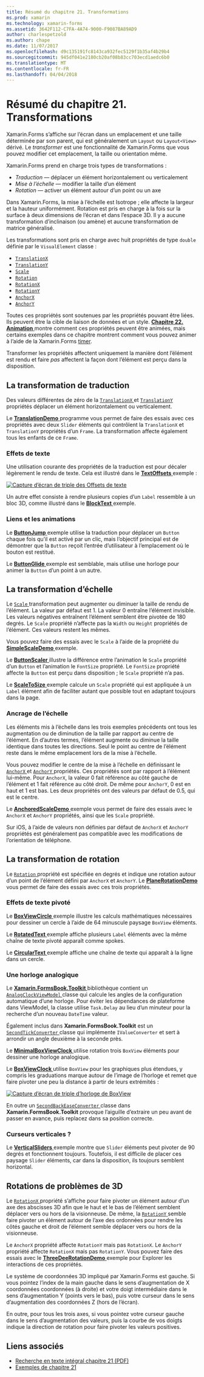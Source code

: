 ```yaml
---
title: Résumé du chapitre 21. Transformations
ms.prod: xamarin
ms.technology: xamarin-forms
ms.assetid: 3642F112-C7FA-4A74-9000-F9087BA89AD9
author: charlespetzold
ms.author: chape
ms.date: 11/07/2017
ms.openlocfilehash: d9c135191fc8143ca932fec5129f1b35af4b29b4
ms.sourcegitcommit: 945df041e2180cb20af08b83cc703ecd1aedc6b0
ms.translationtype: MT
ms.contentlocale: fr-FR
ms.lasthandoff: 04/04/2018
---
```

# <a name="summary-of-chapter-21-transforms"></a>Résumé du chapitre 21. Transformations

Xamarin.Forms s’affiche sur l’écran dans un emplacement et une taille déterminée par son parent, qui est généralement un `Layout` ou `Layout<View>` dérivé. Le *transformer* est une fonctionnalité de Xamarin.Forms que vous pouvez modifier cet emplacement, la taille ou orientation même.

Xamarin.Forms prend en charge trois types de transformations :

- *Traduction* &mdash; déplacer un élément horizontalement ou verticalement
- *Mise à l’échelle* &mdash; modifier la taille d’un élément
- *Rotation* &mdash; activer un élément autour d’un point ou un axe

Dans Xamarin.Forms, la mise à l’échelle est Isotrope ; elle affecte la largeur et la hauteur uniformément. Rotation est pris en charge à la fois sur la surface à deux dimensions de l’écran et dans l’espace 3D. Il y a aucune transformation d’inclinaison (ou amène) et aucune transformation de matrice généralisé.

Les transformations sont pris en charge avec huit propriétés de type `double` définie par le `VisualElement` classe :

- [`TranslationX`](https://developer.xamarin.com/api/property/Xamarin.Forms.VisualElement.TranslationX/)
- [`TranslationY`](https://developer.xamarin.com/api/property/Xamarin.Forms.VisualElement.TranslationY/)
- [`Scale`](https://developer.xamarin.com/api/property/Xamarin.Forms.VisualElement.Scale/)
- [`Rotation`](https://developer.xamarin.com/api/property/Xamarin.Forms.VisualElement.Rotation/)
- [`RotationX`](https://developer.xamarin.com/api/property/Xamarin.Forms.VisualElement.RotationX/)
- [`RotationY`](https://developer.xamarin.com/api/property/Xamarin.Forms.VisualElement.RotationY/)
- [`AnchorX`](https://developer.xamarin.com/api/property/Xamarin.Forms.VisualElement.AnchorX/)
- [`AnchorY`](https://developer.xamarin.com/api/property/Xamarin.Forms.VisualElement.AnchorY/)

Toutes ces propriétés sont soutenues par les propriétés pouvant être liées. Ils peuvent être la cible de liaison de données et un style. [**Chapitre 22. Animation** ](~/xamarin-forms/creating-mobile-apps-xamarin-forms/summaries/chapter22.md) montre comment ces propriétés peuvent être animées, mais certains exemples dans ce chapitre montrent comment vous pouvez animer à l’aide de la Xamarin.Forms [timer](~/xamarin-forms/platform/device.md#Device_StartTimer).

Transformer les propriétés affectent uniquement la manière dont l’élément est rendu et faire *pas* affectent la façon dont l’élément est perçu dans la disposition.

## <a name="the-translation-transform"></a>La transformation de traduction

Des valeurs différentes de zéro de la [ `TranslationX` ](https://developer.xamarin.com/api/property/Xamarin.Forms.VisualElement.TranslationX/) et [ `TranslationY` ](https://developer.xamarin.com/api/property/Xamarin.Forms.VisualElement.TranslationY/) propriétés déplacer un élément horizontalement ou verticalement.

Le [ **TranslationDemo** ](https://github.com/xamarin/xamarin-forms-book-samples/tree/master/Chapter21/TranslationDemo) programme vous permet de faire des essais avec ces propriétés avec deux `Slider` éléments qui contrôlent la `TranslationX` et `TranslationY` propriétés d’un `Frame`. La transformation affecte également tous les enfants de ce `Frame`.

### <a name="text-effects"></a>Effets de texte

Une utilisation courante des propriétés de la traduction est pour décaler légèrement le rendu de texte. Cela est illustré dans le [ **TextOffsets** ](https://github.com/xamarin/xamarin-forms-book-samples/tree/master/Chapter21/TextOffsets) exemple :

[![Capture d’écran de triple des Offsets de texte](images/ch21fg03-small.png "texte Offsets")](images/ch21fg03-large.png#lightbox "Offsets du texte")

Un autre effet consiste à rendre plusieurs copies d’un `Label` ressemble à un bloc 3D, comme illustré dans le [ **BlockText** ](https://github.com/xamarin/xamarin-forms-book-samples/tree/master/Chapter21/BlockText) exemple.

### <a name="jumps-and-animations"></a>Liens et les animations

Le [ **ButtonJump** ](https://github.com/xamarin/xamarin-forms-book-samples/tree/master/Chapter21/ButtonJump) exemple utilise la traduction pour déplacer un `Button` chaque fois qu’il est activé par un clic, mais l’objectif principal est de démontrer que la `Button` reçoit l’entrée d’utilisateur à l’emplacement où le bouton est restitué.

Le [ **ButtonGlide** ](https://github.com/xamarin/xamarin-forms-book-samples/tree/master/Chapter21/ButtonGlide) exemple est semblable, mais utilise une horloge pour animer la `Button` d’un point à un autre.

## <a name="the-scale-transform"></a>La transformation d’échelle

Le [ `Scale` ](https://developer.xamarin.com/api/property/Xamarin.Forms.VisualElement.Scale/) transformation peut augmenter ou diminuer la taille de rendu de l’élément. La valeur par défaut est 1. La valeur 0 entraîne l’élément invisible. Les valeurs négatives entraînent l’élément semblent être pivotée de 180 degrés. Le `Scale` propriété n’affecte pas la `Width` ou `Height` propriétés de l’élément. Ces valeurs restent les mêmes.

Vous pouvez faire des essais avec le `Scale` à l’aide de la propriété du [ **SimpleScaleDemo** ](https://github.com/xamarin/xamarin-forms-book-samples/tree/master/Chapter21/SimpleScaleDemo) exemple.

Le [ **ButtonScaler** ](https://github.com/xamarin/xamarin-forms-book-samples/tree/master/Chapter21/ButtonScaler) illustre la différence entre l’animation le `Scale` propriété d’un `Button` et l’animation le `FontSize` propriété. Le `FontSize` propriété affecte la `Button` est perçu dans disposition ; le `Scale` propriété n’a pas.

Le [ **ScaleToSize** ](https://github.com/xamarin/xamarin-forms-book-samples/tree/master/Chapter21/ScaleToSize) exemple calcule un `Scale` propriété qui est appliquée à un `Label` élément afin de faciliter autant que possible tout en adaptant toujours dans la page.

### <a name="anchoring-the-scale"></a>Ancrage de l’échelle

Les éléments mis à l’échelle dans les trois exemples précédents ont tous les augmentation ou de diminution de la taille par rapport au centre de l’élément. En d’autres termes, l’élément augmente ou diminue la taille identique dans toutes les directions. Seul le point au centre de l’élément reste dans le même emplacement lors de la mise à l’échelle.

Vous pouvez modifier le centre de la mise à l’échelle en définissant le [ `AnchorX` ](https://developer.xamarin.com/api/property/Xamarin.Forms.VisualElement.AnchorX/) et [ `AnchorY` ](https://developer.xamarin.com/api/property/Xamarin.Forms.VisualElement.AnchorY/) propriétés. Ces propriétés sont par rapport à l’élément lui-même. Pour `AnchorX`, la valeur 0 fait référence au côté gauche de l’élément et 1 fait référence au côté droit. De même pour `AnchorY`, 0 est en haut et 1 est bas. Les deux propriétés ont des valeurs par défaut de 0.5, qui est le centre.

Le [ **AnchoredScaleDemo** ](https://github.com/xamarin/xamarin-forms-book-samples/tree/master/Chapter21/AnchoredScaleDemo) exemple vous permet de faire des essais avec le `AnchorX` et `AnchorY` propriétés, ainsi que les `Scale` propriété.

Sur iOS, à l’aide de valeurs non définies par défaut de `AnchorX` et `AnchorY` propriétés est généralement pas compatible avec les modifications de l’orientation de téléphone.

## <a name="the-rotation-transform"></a>La transformation de rotation

Le [ `Rotation` ](https://developer.xamarin.com/api/property/Xamarin.Forms.VisualElement.Rotation/) propriété est spécifiée en degrés et indique une rotation autour d’un point de l’élément défini par `AnchorX` et `AnchorY`. Le [ **PlaneRotationDemo** ](https://github.com/xamarin/xamarin-forms-book-samples/tree/master/Chapter21/PlaneRotationDemo) vous permet de faire des essais avec ces trois propriétés.

### <a name="rotated-text-effects"></a>Effets de texte pivoté

Le [ **BoxViewCircle** ](https://github.com/xamarin/xamarin-forms-book-samples/tree/master/Chapter21/BoxViewCircle) exemple illustre les calculs mathématiques nécessaires pour dessiner un cercle à l’aide de 64 minuscule paysage `BoxView` éléments.

Le [ **RotatedText** ](https://github.com/xamarin/xamarin-forms-book-samples/tree/master/Chapter21/RotatedText) exemple affiche plusieurs `Label` éléments avec la même chaîne de texte pivoté apparaît comme spokes.

Le [ **CircularText** ](https://github.com/xamarin/xamarin-forms-book-samples/tree/master/Chapter21/CircularText) exemple affiche une chaîne de texte qui apparaît à la ligne dans un cercle.

### <a name="an-analog-clock"></a>Une horloge analogique

Le [ **Xamarin.FormsBook.Toolkit** ](https://github.com/xamarin/xamarin-forms-book-samples/tree/master/Libraries/Xamarin.FormsBook.Toolkit) bibliothèque contient un [ `AnalogClockViewModel` ](https://github.com/xamarin/xamarin-forms-book-samples/blob/master/Libraries/Xamarin.FormsBook.Toolkit/Xamarin.FormsBook.Toolkit/AnalogClockViewModel.cs) classe qui calcule les angles de la configuration automatique d’une horloge. Pour éviter les dépendances de plateforme dans ViewModel, la classe utilise `Task.Delay` au lieu d’un minuteur pour la recherche d’un nouveau `DateTime` valeur.

Également inclus dans **Xamarin.FormsBook.Toolkit** est un [ `SecondTickConverter` ](https://github.com/xamarin/xamarin-forms-book-samples/blob/master/Libraries/Xamarin.FormsBook.Toolkit/Xamarin.FormsBook.Toolkit/SecondTickConverter.cs) classe qui implémente `IValueConverter` et sert à arrondir un angle deuxième à la seconde près.

Le [ **MinimalBoxViewClock** ](https://github.com/xamarin/xamarin-forms-book-samples/tree/master/Chapter21/MinimalBoxViewClock) utilise rotation trois `BoxView` éléments pour dessiner une horloge analogique.

Le [ **BoxViewClock** ](https://github.com/xamarin/xamarin-forms-book-samples/tree/master/Chapter21/BoxViewClock) utilise `BoxView` pour les graphiques plus étendues, y compris les graduations marque autour de l’image de l’horloge et remet que faire pivoter une peu la distance à partir de leurs extrémités :

[![Capture d’écran de triple d’horloge de BoxView](images/ch21fg17-small.png "cadran analogique")](images/ch21fg17-large.png#lightbox "cadran analogique")

En outre un [ `SecondBackEaseConverter` ](https://github.com/xamarin/xamarin-forms-book-samples/blob/master/Libraries/Xamarin.FormsBook.Toolkit/Xamarin.FormsBook.Toolkit/SecondBackEaseConverter.cs) classe dans **Xamarin.FormsBook.Toolkit** provoque l’aiguille d’extraire un peu avant de passer en avance, puis replacez dans sa position correcte.

### <a name="vertical-sliders"></a>Curseurs verticales ?

Le [ **VerticalSliders** ](https://github.com/xamarin/xamarin-forms-book-samples/tree/master/Chapter21/VerticalSliders) exemple montre que `Slider` éléments peut pivoter de 90 degrés et fonctionnent toujours. Toutefois, il est difficile de placer ces paysage `Slider` éléments, car dans la disposition, ils toujours semblent horizontal.

## <a name="3d-ish-rotations"></a>Rotations de problèmes de 3D

Le [ `RotationX` ](https://developer.xamarin.com/api/property/Xamarin.Forms.VisualElement.RotationX/) propriété s’affiche pour faire pivoter un élément autour d’un axe des abscisses 3D afin que le haut et le bas de l’élément semblent déplacer vers ou hors de la visionneuse. De même, la [ `RotationY` ](https://developer.xamarin.com/api/property/Xamarin.Forms.VisualElement.RotationY/) semble faire pivoter un élément autour de l’axe des ordonnées pour rendre les côtés gauche et droit de l’élément semble déplacer vers ou hors de la visionneuse.

Le `AnchorX` propriété affecte `RotationY` mais pas `RotationX`. Le `AnchorY` propriété affecte `RotationX` mais pas `RotationY`. Vous pouvez faire des essais avec le [ **ThreeDeeRotationDemo** ](https://github.com/xamarin/xamarin-forms-book-samples/tree/master/Chapter21/ThreeDeeRotationDemo) exemple pour Explorer les interactions de ces propriétés.

Le système de coordonnées 3D impliqué par Xamarin.Forms est gauche. Si vous pointez l’index de la main gauche dans le sens d’augmentation de X coordonnées coordonnées (à droite) et votre doigt intermédiaire dans le sens d’augmentation Y (points vers le bas), puis votre curseur dans le sens d’augmentation des coordonnées Z (hors de l’écran).

En outre, pour tous les trois axes, si vous pointez votre curseur gauche dans le sens d’augmentation des valeurs, puis la courbe de vos doigts indique la direction de rotation pour faire pivoter les valeurs positives.



## <a name="related-links"></a>Liens associés

- [Recherche en texte intégral chapitre 21 (PDF)](https://download.xamarin.com/developer/xamarin-forms-book/XamarinFormsBook-Ch21-Apr2016.pdf)
- [Exemples de chapitre 21](https://github.com/xamarin/xamarin-forms-book-samples/tree/master/Chapter21)
